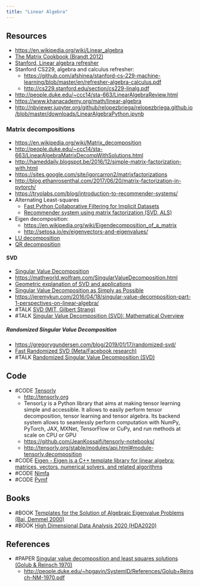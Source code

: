 ```yaml
---
title: "Linear Algebra"
---
```


## Resources
- https://en.wikipedia.org/wiki/Linear_algebra
- [The Matrix Cookbook (Brandt 2012)](https://www.math.uwaterloo.ca/~hwolkowi/matrixcookbook.pdf)
- [Stanford, Linear algebra refresher](https://stanford.edu/~shervine/teaching/cme-102/linear-algebra)
- Stanford CS229, algebra and calculus refresher: 
	- https://github.com/afshinea/stanford-cs-229-machine-learning/blob/master/en/refresher-algebra-calculus.pdf
	- http://cs229.stanford.edu/section/cs229-linalg.pdf
- http://people.duke.edu/~ccc14/sta-663/LinearAlgebraReview.html
- https://www.khanacademy.org/math/linear-algebra
- http://nbviewer.jupyter.org/github/relopezbriega/relopezbriega.github.io/blob/master/downloads/LinearAlgebraPython.ipynb

### Matrix decompositions
- https://en.wikipedia.org/wiki/Matrix_decomposition
- http://people.duke.edu/~ccc14/sta-663/LinearAlgebraMatrixDecompWithSolutions.html
- http://hameddaily.blogspot.be/2016/12/simple-matrix-factorization-with.html
- https://sites.google.com/site/igorcarron2/matrixfactorizations
- http://blog.ethanrosenthal.com/2017/06/20/matrix-factorization-in-pytorch/
- https://tryolabs.com/blog/introduction-to-recommender-systems/
- Alternating Least-squares
	- [Fast Python Collaborative Filtering for Implicit Datasets](https://github.com/benfred/implicit)
	- [Recommender system using matrix factorization (SVD, ALS)](http://www.benfrederickson.com/matrix-factorization/)
- Eigen decomposition: 
	- https://en.wikipedia.org/wiki/Eigendecomposition_of_a_matrix
	- http://setosa.io/ev/eigenvectors-and-eigenvalues/
- [LU decomposition](https://en.wikipedia.org/wiki/LU_decomposition)
- [QR decomposition](https://en.wikipedia.org/wiki/QR_decomposition)

#### SVD
- [Singular Value Decomposition](https://en.wikipedia.org/wiki/Singular_value_decomposition)
- https://mathworld.wolfram.com/SingularValueDecomposition.html
- [Geometric explanation of SVD and applications](http://www.ams.org/publicoutreach/feature-column/fcarc-svd)
- [Singular Value Decomposition as Simply as Possible](https://gregorygundersen.com/blog/2018/12/10/svd/)
- https://jeremykun.com/2016/04/18/singular-value-decomposition-part-1-perspectives-on-linear-algebra/
- #TALK [SVD (MIT, Gilbert Strang)](https://www.youtube.com/watch?v=mBcLRGuAFUk)
- #TALK [Singular Value Decomposition (SVD): Mathematical Overview](https://www.youtube.com/watch?v=nbBvuuNVfco)

##### Randomized Singular Value Decomposition
- https://gregorygundersen.com/blog/2019/01/17/randomized-svd/
- [Fast Randomized SVD (Meta/Facebook research)](https://research.facebook.com/blog/2014/09/fast-randomized-svd/)
- #TALK [Randomized Singular Value Decomposition (SVD)](https://www.youtube.com/watch?v=fJ2EyvR85ro)

## Code
- #CODE [Tensorly](https://github.com/tensorly/tensorly)
	- http://tensorly.org
	- TensorLy is a Python library that aims at making tensor learning simple and accessible. It allows to easily perform tensor decomposition, tensor learning and tensor algebra. Its backend system allows to seamlessly perform computation with NumPy, PyTorch, JAX, MXNet, TensorFlow or CuPy, and run methods at scale on CPU or GPU
	- https://github.com/JeanKossaifi/tensorly-notebooks/
	- http://tensorly.org/stable/modules/api.html#module-tensorly.decomposition
- #CODE [Eigen - Eigen is a C++ template library for linear algebra: matrices, vectors, numerical solvers, and related algorithms](http://eigen.tuxfamily.org/index.php?title=Main_Page)
- #CODE [Nimfa](https://github.com/marinkaz/nimfa)
- #CODE [Pymf](https://github.com/cthurau/pymf)

## Books
- #BOOK [Templates for the Solution of Algebraic Eigenvalue Problems (Bai, Demmel 2000)](https://www.cs.ucdavis.edu/~bai/ET/contents.html)
- #BOOK [High Dimensional Data Analysis 2020 (HDA2020)](https://statomics.github.io/HDA2020/index.html)


## References
- #PAPER [Singular value decomposition and least squares solutions (Golub & Reinsch 1970)](https://link.springer.com/article/10.1007/BF02163027)
	- http://people.duke.edu/~hpgavin/SystemID/References/Golub+Reinsch-NM-1970.pdf
